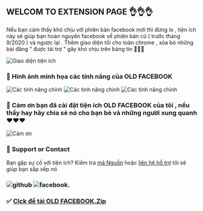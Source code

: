 ## WELCOM TO EXTENSION PAGE 👌👌👌

Nếu bạn cảm thấy khó chịu với phiên bản facebook mới thì đừng lo , tiện ích này sẽ giúp bạn hoàn nguyên facebook về phiên bản cũ ( trước tháng 9/2020 ) và ngược lại . Thêm giao diện tối cho toàn chrome , xóa bỏ những bài đăng " được tài trợ " gây khó chịu trên bảng tin 🚀🚀🚀

   ![Giao diện tiện ích](https://i.imgur.com/Uka4yTG.png)
   
   
###  🚀 Hình ảnh minh họa các tính năng của OLD FACEBOOK
![Các tính năng chính](https://i.imgur.com/WhSuUcO.png) 
 ![Các tính năng chính](https://i.imgur.com/HeR9Axs.png) ![Các tính năng chính](https://i.imgur.com/uSPTkov.png)


### 🚀 Cảm ơn bạn đã cài đặt tiện ích OLD FACEBOOK của tôi , nếu thấy hay hãy chia sẻ nó cho bạn bè và những người xung quanh ❤❤❤
![Cảm ơn](https://i.pinimg.com/originals/b5/6f/2a/b56f2a809c29d388ce9386988cf0e768.gif)
### 🚀 Support or Contact

Bạn gặp sự cố với tiện ích? Kiểm tra [mã Nguồn](https://github.com/Mundo291/OLD-FACEBOOK/tree/master) hoặc [liên hệ hỗ trợ](https://www.facebook.com/ooedin.oo) tôi sẽ giúp bạn sắp xếp nó 
### ![github](https://i.imgur.com/7ewM7qa.png) ![facebook](https://i.imgur.com/yRUBYH9.png).
### ✅  [Clck để tải OLD FACEBOOK.Zip](https://github.com/Mundo291/OLD-FACEBOOK/archive/master.zip)
